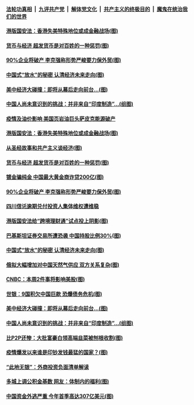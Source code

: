 

####  [法轮功真相](../../../../basic/blob/master/README.md?t=06302131) &nbsp;|&nbsp; [九评共产党](../../../../9ping.md/blob/master/README.md?t=06302131) &nbsp;|&nbsp; [解体党文化](../../../../jtdwh.md/blob/master/README.md?t=06302131)  &nbsp;|&nbsp; [共产主义的终极目的](../../../../gczydzjmd.md/blob/master/README.md?t=06302131) &nbsp;|&nbsp; [魔鬼在统治我们的世界](../../../../mgztzwmdsj.md/blob/master/README.md?t=06302131) 

#### [港版国安法：香港失美特殊地位或成金融战场(图)](../pages/p5/938230.md?t=06302131) 

#### [货币与经济 超发货币是对百姓的一种惩罚(图)](../pages/p5/938130.md?t=06302131) 

#### [90%企业将破产 李克强称形势严峻要力保外贸(图)](../pages/p5/938142.md?t=06302131) 

#### [中国式“放水”的秘密 认清经济未来走向(图)](../pages/p5/938113.md?t=06302131) 

#### [美中经济大碰撞：即将从幕后走向前台…(图)](../pages/p5/938024.md?t=06302131) 

#### [中国人尚未意识到的挑战：并非来自“印度制造”…(组图)](../pages/p5/938013.md?t=06302131) 

#### [疫情及油价影响 美国页岩油巨头萨皮克能源破产](../pages/p5/938232.md?t=06302131) 

#### [港版国安法：香港失美特殊地位或成金融战场(图)](../pages/p5/938230.md?t=06302131) 

#### [从圣经故事和共产主义谈经济(图)](../pages/p5/938133.md?t=06302131) 

#### [货币与经济 超发货币是对百姓的一种惩罚(图)](../pages/p5/938130.md?t=06302131) 

#### [镀金骗纯金 中国最大黄金商诈贷200亿(图)](../pages/p5/938160.md?t=06302131) 

#### [90%企业将破产 李克强称形势严峻要力保外贸(图)](../pages/p5/938142.md?t=06302131) 

#### [四川信讬逾期兑付投资人集体维权遭维稳](../pages/p5/938159.md?t=06302131) 

#### [港版国安法给“跨境理财通”试点投上阴影(图)](../pages/p5/938156.md?t=06302131) 

#### [巴基斯坦证券交易所遭恐袭 中国持股比例30%(图)](../pages/p5/938118.md?t=06302131) 

#### [中国式“放水”的秘密 认清经济未来走向(图)](../pages/p5/938113.md?t=06302131) 

#### [俄拟大幅增加对中国天然气供应 双方关系复杂(图)](../pages/p5/938110.md?t=06302131) 

#### [CNBC：本周2件事将影响美股(图)](../pages/p5/938078.md?t=06302131) 

#### [世银︰9国积欠中国巨款 恐爆债务危机(图)](../pages/p5/938074.md?t=06302131) 

#### [美中经济大碰撞：即将从幕后走向前台…(图)](../pages/p5/938024.md?t=06302131) 

#### [中国人尚未意识到的挑战：并非来自“印度制造”…(组图)](../pages/p5/938013.md?t=06302131) 

#### [比P2P还惨：大批富豪白领高端韭菜被刨根收割(图)](../pages/p5/938055.md?t=06302131) 

#### [疫情爆发以来谁是印钞发钱最猛的国家？(图)](../pages/p5/938038.md?t=06302131) 

#### [“此地无银”：外商投资负面清单解读](../pages/p5/938011.md?t=06302131) 

#### [多城上调公积金基数 网友：体制内的福利(图)](../pages/p5/937999.md?t=06302131) 

#### [中国资金外逃严重 今年首季高达307亿美元(图)](../pages/p5/937945.md?t=06302131) 

